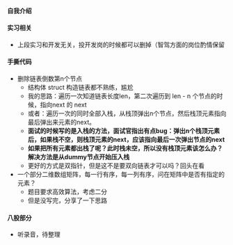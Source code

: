 #### 自我介绍





#### 实习相关

- 上段实习和开发无关，投开发岗的时候都可以删掉（智驾方面的岗位酌情保留



#### 手撕代码

- 删除链表倒数第n个节点
  - 结构体 struct 构造链表都不熟练，尴尬
  - 我的思路：遍历一次知道链表长度len，第二次遍历到 len - n 个节点的时候，指向next 的 next
  - 或者：遍历一次的同时全部入栈，从栈顶弹出n个节点，然后栈顶元素指向最后弹出来元素的next。
  - **面试的时候写的是入栈的方法，面试官指出有点bug：弹出n个栈顶元素后，如果栈不空，则栈顶元素的next，应该指向最后一次弹出节点的next**
  - **如果把所有元素都出栈了呢？此时栈未空，所以没有栈顶元素该怎么办？解决方法是从dummy节点开始压入栈**
  - 更好的方式是双指针，但是这不是要双向链表才可以吗？回头在看
- 一个部分二维数组矩阵，每一行有序，每一列有序，问在矩阵中是否有指定的元素？
  - 题目要求高效算法，考虑二分
  - 但是没写完，分享了一下思路





#### 八股部分

- 听录音，待整理